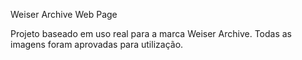 Weiser Archive Web Page

Projeto baseado em uso real para a marca Weiser Archive.
Todas as imagens foram aprovadas para utilização.
